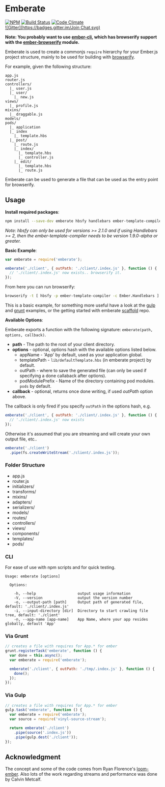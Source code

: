 Emberate
======================
[![NPM][npm-badge-img]][npm-badge-link] [![Build Status][travis-img]][travis-url] [![Code Climate][coverage-img]][coverage-url]  
[![Gitter](https://badges.gitter.im/Join Chat.svg)](https://gitter.im/AppGeo/emberate?utm_source=badge&utm_medium=badge&utm_campaign=pr-badge&utm_content=badge)

**Note: You probably want to use [ember-cli], which has browserify support with the [ember-browserify] module.**

Emberate is used to create a commonjs `require` hierarchy for your Ember.js project structure,
mainly to be used for building with [browserify].

For example, given the following structure:

```no-highlight
app.js
router.js
controllers/
  |_ user.js
  |_ user/
    |_ new.js
views/
  |_ profile.js
mixins/
  |_ draggable.js
models/
pods/
  |_ application
  |_ index
    |_ template.hbs
  |_ post/
    |_ route.js
    |_ index/
      |_ template.hbs
      |_ controller.js
    |_ edit/
      |_ template.hbs
      |_ route.js
```

Emberate can be used to generate a file that can be used as the
entry point for browserify.

## Usage

__Install required packages__:

```bash
npm install --save-dev emberate hbsfy handlebars ember-template-compiler browserify
```

_Note: hbsfy can only be used for versions >= 2.1.0 and if using Handlebars >= 2, then
the ember-template-compiler needs to be version 1.9.0-alpha or greater._

__Basic Example__:


```js
var emberate = require('emberate');

emberate('./client', { outPath: './client/.index.js' }, function () {
  // './client/.index.js' now exists.. browserify it.
});
```

From here you can run browserify:

```bash
browserify -t [ hbsfy -p ember-template-compiler -c Ember.Handlebars ] ./client/.index.js --outfile ./dist/scripts/application.js`
```

This is a basic example, for something more useful have a look at the [gulp] and [grunt] examples, or the
getting started with emberate [scaffold] repo.

__Available Options__:

Emberate exports a function with the following signature: `emberate(path, options, callback)`.

* __path__ - The path to the root of your client directory.
* __options__ - optional, options hash with the available options listed below.
  - appName - 'App' by default, used as your application global.
  - templatePath - `lib/defaultTemplate.hbs` (in emberate project) by default.
  - outPath - where to save the generated file (can only be used if specifying a done callaback after options).
  - podModulePrefix - Name of the directory containing pod modules. `pods` by default.
* __callback__ - optional, returns once done writing, if used _outPath_ option above.

The callback is only fired if you specify `outPath` in the options hash, e.g.

```js
emberate('./client', { outPath: './client/.index.js' }, function () {
  // './client/.index.js' now exists
});
```

Otherwise it's assumed that you are streaming and will create your own output file, etc..

```js
emberate('./client')
  .pipe(fs.createWriteStream('./client/.index.js'));
```

### Folder Structure

- app.js
- router.js
- initializers/
- transforms/
- mixins/
- adapters/
- serializers/
- models/
- routes/
- controllers/
- views/
- components/
- templates/
- pods/

### CLI

For ease of use with npm scripts and for quick testing.

```no-highlight
Usage: emberate [options]

  Options:

    -h, --help                   output usage information
    -V, --version                output the version number
    -o, --output-path [path]     Output path of generated file, default: './client/.index.js'
    -i, --input-directory [dir]  Directory to start crawling file tree, default: './client'
    -n, --app-name [app-name]    App Name, where your app resides globally, default 'App'
```

### Via Grunt

```js
// creates a file with requires for App.* for ember
grunt.registerTask('emberate', function () {
  var done = this.async();
  var emberate = require('emberate');

  emberate('./client', { outPath: './tmp/.index.js' }, function () {
    done();
  });
});
```

### Via Gulp

```js
// creates a file with requires for App.* for ember
gulp.task('emberate', function () {
  var emberate = require('emberate');
  var source = require('vinyl-source-stream');

  return emberate('./client')
    .pipe(source('.index.js'))
    .pipe(gulp.dest('./client'));
});
```

## Acknowledgment

The concept and some of the code comes from Ryan Florence's [loom-ember][loom-ember].
Also lots of the work regarding streams and performance was done by Calvin Metcalf.

[loom-ember]: https://github.com/rpflorence/loom-ember
[compiler]: https://github.com/toranb/ember-template-compiler
[travis-url]: https://travis-ci.org/AppGeo/emberate
[travis-img]: https://travis-ci.org/AppGeo/emberate.svg?branch=master
[npm-badge-img]: https://badge.fury.io/js/emberate.svg
[npm-badge-link]: http://badge.fury.io/js/emberate
[default-template]: https://github.com/AppGeo/emberate/blob/master/lib/defaultTemplate.hbs
[coverage-img]: https://codeclimate.com/github/AppGeo/emberate.png
[coverage-url]: https://codeclimate.com/github/AppGeo/emberate
[browserify]: http://browserify.org/
[gulp]: README.md#via-gulp
[grunt]: README.md#via-grunt
[scaffold]: https://github.com/AppGeo/emberate-scaffold
[ember-cli]: https://github.com/ember-cli/ember-cli
[ember-browserify]: https://github.com/ef4/ember-browserify
